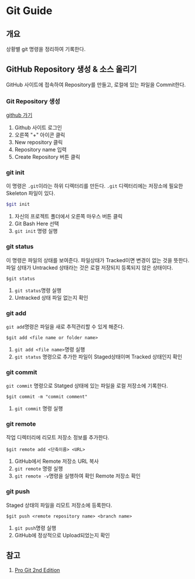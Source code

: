 # Git Guide

## 개요

상황별 git 명령을 정리하여 기록한다.

## GitHub Repository 생성 & 소스 올리기

GitHub 사이트에 접속하여 Repository를 만들고, 로컬에 있는 파일을 Commit한다.

### Git Repository 생성

[github 가기](https://github.com/)

1. Github 사이트 로그인
2. 오른쪽 "+" 아이콘 클릭
3. New repository 클릭
4. Repository name 입력
5. Create Repository 버튼 클릭

### git init

이 명령은 `.git`이라는 하위 디렉터리를 만든다. `.git` 디렉터리에는 저장소에 필요한 Skeleton 파일이 있다.

```bash
$git init
```

1. 자신의 프로젝트 폴더에서 오른쪽 마우스 버튼 클릭
2. Git Bash Here 선택
3. `git init` 명령 실행

### git status

이 명령은 파일의 상태를 보여준다. 파일상태가 Tracked이면 변경이 없는 것을 뜻한다. 파일 상태가 Untracked 상태라는 것은 로컬 저장되지 등록되지 않은 상태이다.

```shell
$git status
```

1. `git status`명령 실행
2. Untracked 상태 파일  없는지 확인

### git add

`git add`명령은 파일을 새로 추적관리할 수 있게 해준다.  

```shell
$git add <file name or folder name>
```

1. `git add <file name>`명령 실행
2. `git status` 명령으로 추가한 파일이 Staged상태이며 Tracked 상태인지 확인

### git commit

`git commit` 명령으로 Statged 상태에 있는 파일을 로컬 저장소에 기록한다.

```shell
$git commit -m "commit comment"
```

1. `git commit` 명령 실행

### git remote

작업 디렉터리에 리모트 저장소 정보를 추가한다.

```shell
$git remote add <단축이름> <URL>
```

1. GitHub에서 Remote 저장소 URL 복사
2. `git remote` 명령 실행
3. `git remote -v`명령을 실행하여 확인 Remote 저장소 확인

### git push

Staged 상태의 파일을 리모트 저장소에 등록한다.

```shell
$git push <remote repository name> <branch name>
```

1. `git push`명령 실행
2. GitHub에 정상적으로 Upload되었는지 확인

## 참고

1. [Pro Git 2nd Edition](https://git-scm.com/book/ko/v2)
